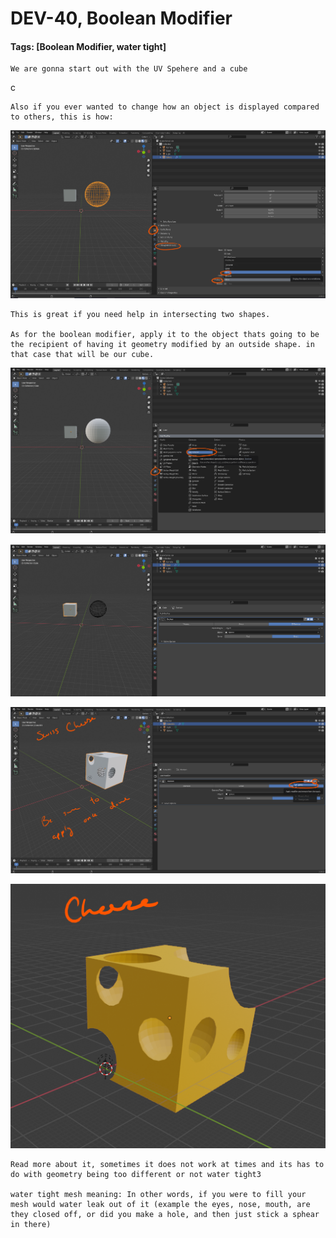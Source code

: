 # DEV-40, Boolean Modifier
#### Tags: [Boolean Modifier, water tight]

    We are gonna start out with the UV Spehere and a cube

c

    Also if you ever wanted to change how an object is displayed compared to others, this is how:

![](../images/DEV-40-C.png)

    This is great if you need help in intersecting two shapes.

    As for the boolean modifier, apply it to the object thats going to be the recipient of having it geometry modified by an outside shape. in that case that will be our cube.

![](../images/DEV-40-B.png)

![](../images/DEV-40-D.png)

![](../images/DEV-40-E.png)

![](../images/DEV-40-F.png)

    Read more about it, sometimes it does not work at times and its has to do with geometry being too different or not water tight3

    water tight mesh meaning: In other words, if you were to fill your mesh would water leak out of it (example the eyes, nose, mouth, are they closed off, or did you make a hole, and then just stick a sphear in there)

